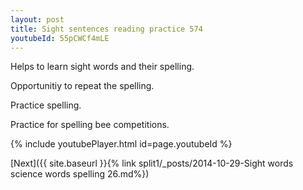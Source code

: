 ```yaml
---
layout: post
title: Sight sentences reading practice 574
youtubeId: 55pCWCf4mLE
---
```

 
 
Helps to learn sight words and their spelling.

Opportunitiy to repeat the spelling. 

Practice spelling. 
 
Practice for spelling bee competitions. 
 
{% include youtubePlayer.html id=page.youtubeId %}
 
 

[Next]({{ site.baseurl }}{% link  split1/_posts/2014-10-29-Sight words science words spelling 26.md%})
 
